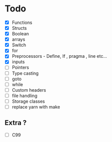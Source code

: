# Todo
- [x] Functions
- [x] Structs
- [x] Boolean
- [x] arrays
- [x] Switch 
- [x] for
- [x] Preprocessors - Define, If , pragma , line etc...
- [x] inputs
- [ ] Pointers
- [ ] Type casting
- [ ] goto
- [ ] while
- [ ] Custom headers
- [ ] file handling
- [ ] Storage classes
- [ ] replace yarn with make
## Extra ?
- [ ] C99